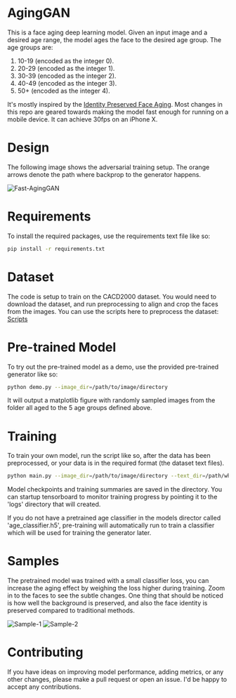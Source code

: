 # AgingGAN

This is a face aging deep learning model. Given an input image and a desired age range, the model ages the face to the desired age group. The age groups are:
1. 10-19 (encoded as the integer 0).
2. 20-29 (encoded as the integer 1).
3. 30-39 (encoded as the integer 2).
4. 40-49 (encoded as the integer 3).
5. 50+ (encoded as the integer 4).

It's mostly inspired by the [Identity Preserved Face Aging](http://openaccess.thecvf.com/content_cvpr_2018/papers/Wang_Face_Aging_With_CVPR_2018_paper.pdf). Most changes in this repo are geared towards making the model fast enough for running on a mobile device. It can achieve 30fps on an iPhone X.

# Design
The following image shows the adversarial training setup. The orange arrows denote the path where backprop to the generator happens.

<p align="center">
  
![Fast-AgingGAN](https://user-images.githubusercontent.com/4294680/71646087-5fd13a80-2ce2-11ea-8d5b-055d202ad1f1.png)

</p>

# Requirements
To install the required packages, use the requirements text file like so:
```bash
pip install -r requirements.txt
```

# Dataset
The code is setup to train on the CACD2000 dataset. You would need to download the dataset, and run preprocessing to align and crop the faces from the images. You can use the scripts here to preprocess the dataset: [Scripts](https://github.com/guyuchao/IPCGANs-Pytorch/tree/master/preprocess)

# Pre-trained Model
To try out the pre-trained model as a demo, use the provided pre-trained generator like so:
```bash
python demo.py --image_dir=/path/to/image/directory
```
It will output a matplotlib figure with randomly sampled images from the folder all aged to the 5 age groups defined above.

# Training
To train your own model, run the script like so, after the data has been preprocessed, or your data is in the required format (the dataset text files).
```bash
python main.py --image_dir=/path/to/image/directory --text_dir=/path/where/the/text/files/are --batch_size=24 --epochs=100 --img_size=128 --num_classes=5 --lr=1e-4 --save_iter=200
```
Model checkpoints and training summaries are saved in the directory. You can startup tensorboard to monitor training progress by pointing it to the 'logs' directory that will created.

If you do not have a pretrained age classifier in the models director called 'age_classifier.h5', pre-training will automatically run to train a classifier which will be used for training the generator later.

# Samples
The pretrained model was trained with a small classifier loss, you can increase the aging effect by weighing the loss higher during training. Zoom in to the faces to see the subtle changes. One thing that should be noticed is how well the background is preserved, and also the face identity is preserved compared to traditional methods.

![Sample-1](https://user-images.githubusercontent.com/4294680/71646298-65308400-2ce6-11ea-9234-2c0e738c3b93.png)
![Sample-2](https://user-images.githubusercontent.com/4294680/71646319-de2fdb80-2ce6-11ea-97fa-cc63f58bbb5e.png)

# Contributing
If you have ideas on improving model performance, adding metrics, or any other changes, please make a pull request or open an issue. I'd be happy to accept any contributions.
